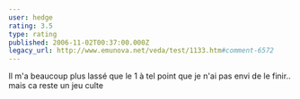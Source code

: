 ```yaml
---
user: hedge
rating: 3.5
type: rating
published: 2006-11-02T00:37:00.000Z
legacy_url: http://www.emunova.net/veda/test/1133.htm#comment-6572
---
```

Il m'a beaucoup plus lassé que le 1 à tel point que je n'ai pas envi de le finir.. mais ca reste un jeu culte